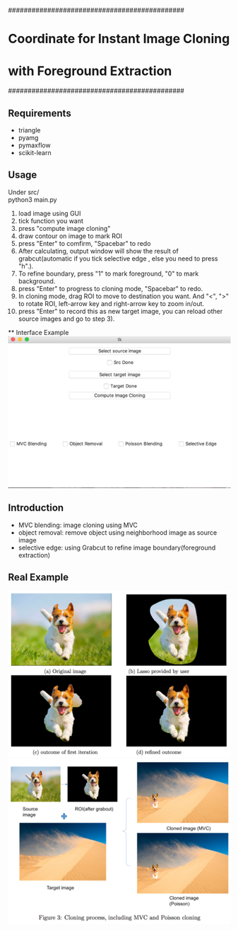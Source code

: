 #############################################
#	Coordinate for Instant Image Cloning 	#
#	with Foreground Extraction				#
#############################################

Requirements
---------------------------------------------
* triangle
* pyamg
* pymaxflow
* scikit-learn

Usage
---------------------------------------------
Under src/	
	python3 main.py

1) load image using GUI
2) tick function you want
3) press "compute image cloning"
4) draw contour on image to mark ROI
5) press "Enter" to comfirm, "Spacebar" to redo
6) After calculating, output window will show
	the result of grabcut(automatic if you tick selective edge
	, else you need to press "h".).
7) To refine boundary, press "1" to mark foreground, "0" to mark 
	background.
8) press "Enter" to progress to cloning mode, "Spacebar" to redo.
9) In cloning mode, drag ROI to move to destination you want. And
	"<", ">" to rotate ROI, left-arrow key and right-arrow key to
	zoom in/out.
10) press "Enter" to record this as new target image, you can reload
	other source images and go to step 3). 

** Interface Example    
<img src="./images/interface.jpg" alt="Example of Interface"/>

Introduction
---------------------------------------------
* MVC blending:
  image cloning using MVC
* object removal:
  remove object using neighborhood image as source image
* selective edge:
  using Grabcut to refine image boundary(foreground extraction)

Real Example
---------------------------------------------
<img src="./images/foreground_extract.jpg" alt="Foreground cutting specified by user"/>
<img src="./images/blending.jpg" alt="Blending by Possoin algorithm"/>
